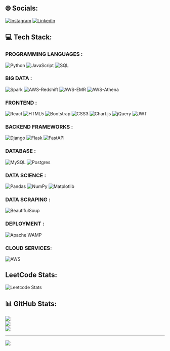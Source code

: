 ## 🌐 Socials:
[![Instagram](https://img.shields.io/badge/Instagram-%23E4405F.svg?logo=Instagram&logoColor=white)](https://instagram.com/krishna.khairnar) [![LinkedIn](https://img.shields.io/badge/LinkedIn-%230077B5.svg?logo=linkedin&logoColor=white)](https://linkedin.com/in/Krishna-Khairnar)

## 💻 Tech Stack:

### PROGRAMMING LANGUAGES :
![Python](https://img.shields.io/badge/python-3670A0?style=for-the-badge&logo=python&logoColor=ffdd54)
![JavaScript](https://img.shields.io/badge/javascript-%23323330.svg?style=for-the-badge&logo=javascript&logoColor=%23F7DF1E) 
![SQL](https://img.shields.io/badge/sql-3670A0?style=for-the-badge&logo=sql&logoColor=ffdd54)

### BIG DATA : 
![Spark](https://img.shields.io/badge/spark-%23150458.svg?style=for-the-badge&logo=spark&logoColor=white) 
![AWS-Redshift](https://img.shields.io/badge/redshift-%23E34F26.svg?style=for-the-badge&logo=redshift&logoColor=white) 
![AWS-EMR](https://img.shields.io/badge/EMR-%230769AD.svg?style=for-the-badge&logo=emr&logoColor=white) 
![AWS-Athena](https://img.shields.io/badge/athena-%23E34F26.svg?style=for-the-badge&logo=athena&logoColor=white) 


### FRONTEND :
![React](https://img.shields.io/badge/react-%231572B6.svg?style=for-the-badge&logo=react&logoColor=white) 
![HTML5](https://img.shields.io/badge/html5-%23E34F26.svg?style=for-the-badge&logo=html5&logoColor=white) 
![Bootstrap](https://img.shields.io/badge/bootstrap-%238511FA.svg?style=for-the-badge&logo=bootstrap&logoColor=white) 
![CSS3](https://img.shields.io/badge/css3-%231572B6.svg?style=for-the-badge&logo=css3&logoColor=white) 
![Chart.js](https://img.shields.io/badge/chart.js-F5788D.svg?style=for-the-badge&logo=chart.js&logoColor=white) 
![jQuery](https://img.shields.io/badge/jquery-%230769AD.svg?style=for-the-badge&logo=jquery&logoColor=white) 
![JWT](https://img.shields.io/badge/JWT-black?style=for-the-badge&logo=JSON%20web%20tokens) 

### BACKEND FRAMEWORKS :
![Django](https://img.shields.io/badge/django-%23092E20.svg?style=for-the-badge&logo=django&logoColor=white) 
![Flask](https://img.shields.io/badge/flask-%23000.svg?style=for-the-badge&logo=flask&logoColor=white)
![FastAPI](https://img.shields.io/badge/FastAPI-%23ffffff.svg?style=for-the-badge&logo=FastAPI&logoColor=black) 

### DATABASE :
![MySQL](https://img.shields.io/badge/mysql-%2300000f.svg?style=for-the-badge&logo=mysql&logoColor=white) 
![Postgres](https://img.shields.io/badge/postgres-%23316192.svg?style=for-the-badge&logo=postgresql&logoColor=white)

### DATA SCIENCE : 
![Pandas](https://img.shields.io/badge/pandas-%23150458.svg?style=for-the-badge&logo=pandas&logoColor=white) 
![NumPy](https://img.shields.io/badge/numpy-%23013243.svg?style=for-the-badge&logo=numpy&logoColor=white) 
![Matplotlib](https://img.shields.io/badge/Matplotlib-%23ffffff.svg?style=for-the-badge&logo=Matplotlib&logoColor=black) 

### DATA SCRAPING : 
![BeautifulSoup](https://img.shields.io/badge/BeautifulSoup-F5788D.svg?style=for-the-badge&logo=BeautifulSoup&logoColor=black) 

### DEPLOYMENT : 
![Apache WAMP](https://img.shields.io/badge/apache-%23D42029.svg?style=for-the-badge&logo=apache&logoColor=white) 

### CLOUD SERVICES:
![AWS](https://img.shields.io/badge/aws-%23013243.svg?style=for-the-badge&logo=aws&logoColor=white) 

## LeetCode Stats:
![Leetcode Stats](https://leetcard.jacoblin.cool/KrishnaK7?theme=light,unicorn)

## 📊 GitHub Stats:
![](https://github-readme-stats.vercel.app/api?username=KrishnaKhairnar&theme=blueberry&hide_border=false&include_all_commits=true&count_private=true)<br/>
![](https://github-readme-streak-stats.herokuapp.com/?user=KrishnaKhairnar&theme=blueberry&hide_border=false)<br/>
![](https://github-readme-stats.vercel.app/api/top-langs/?username=KrishnaKhairnar&theme=blueberry&hide_border=false&include_all_commits=true&count_private=true&layout=compact)

---
[![](https://visitcount.itsvg.in/api?id=KrishnaKhairnar&icon=0&color=0)](https://visitcount.itsvg.in)
